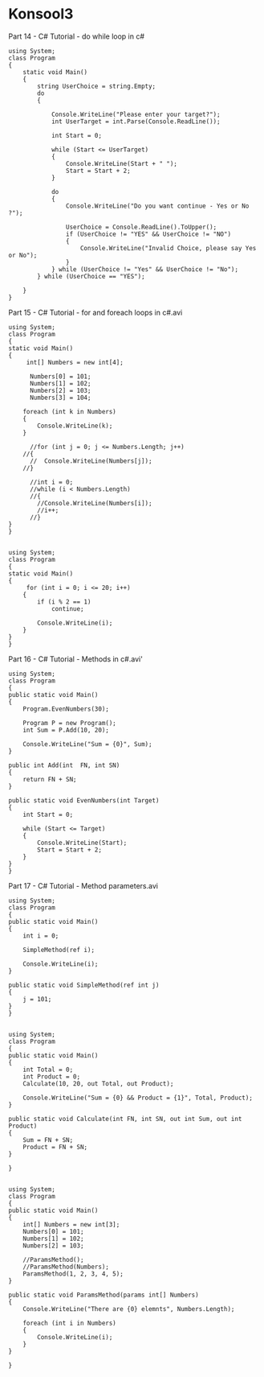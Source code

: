 # Konsool3

Part 14 - C# Tutorial - do while loop in c#

    using System;
    class Program
    {
        static void Main()
        {
            string UserChoice = string.Empty;
            do
            {

                Console.WriteLine("Please enter your target?");
                int UserTarget = int.Parse(Console.ReadLine());

                int Start = 0;

                while (Start <= UserTarget)
                {
                    Console.WriteLine(Start + " ");
                    Start = Start + 2;
                }

                do
                {
                    Console.WriteLine("Do you want continue - Yes or No ?");

                    UserChoice = Console.ReadLine().ToUpper();
                    if (UserChoice != "YES" && UserChoice != "NO")
                    {
                        Console.WriteLine("Invalid Choice, please say Yes or No");
                    }
                } while (UserChoice != "Yes" && UserChoice != "No");
            } while (UserChoice == "YES");

        }
    }
    

Part 15 - C# Tutorial - for and foreach loops in c#.avi

    using System;
    class Program
    {
    static void Main()
    {
         int[] Numbers = new int[4];

          Numbers[0] = 101;
          Numbers[1] = 102;
          Numbers[2] = 103;
          Numbers[3] = 104;

        foreach (int k in Numbers)
        {
            Console.WriteLine(k);
        }

          //for (int j = 0; j <= Numbers.Length; j++)
        //{
          //  Console.WriteLine(Numbers[j]);
        //}

          //int i = 0;
          //while (i < Numbers.Length)
          //{
            //Console.WriteLine(Numbers[i]);
            //i++;
          //}
    }
    }
    
    
    using System;
    class Program
    {
    static void Main()
    {
         for (int i = 0; i <= 20; i++)
        {
            if (i % 2 == 1)
                continue;

            Console.WriteLine(i);
        }
    }
    }
    
Part 16 - C# Tutorial - Methods in c#.avi'

    using System;
    class Program
    {
    public static void Main()
    {
        Program.EvenNumbers(30);

        Program P = new Program();
        int Sum = P.Add(10, 20);

        Console.WriteLine("Sum = {0}", Sum);
    }

    public int Add(int  FN, int SN)
    {
        return FN + SN;
    }

    public static void EvenNumbers(int Target)
    {
        int Start = 0;

        while (Start <= Target)
        {
            Console.WriteLine(Start);
            Start = Start + 2;
        }
    }
    }
    
Part 17 - C# Tutorial - Method parameters.avi

    using System;
    class Program
    {
    public static void Main()
    {
        int i = 0;

        SimpleMethod(ref i);

        Console.WriteLine(i);
    }

    public static void SimpleMethod(ref int j)
    {
        j = 101;
    }
    }
    
    
    using System;
    class Program
    {
    public static void Main()
    {
        int Total = 0;
        int Product = 0;
        Calculate(10, 20, out Total, out Product);

        Console.WriteLine("Sum = {0} && Product = {1}", Total, Product);
    }

    public static void Calculate(int FN, int SN, out int Sum, out int Product)
    {
        Sum = FN + SN;
        Product = FN + SN;
    }
   
    }
    
    
    using System;
    class Program
    {
    public static void Main()
    {
        int[] Numbers = new int[3];
        Numbers[0] = 101;
        Numbers[1] = 102;
        Numbers[2] = 103;

        //ParamsMethod();
        //ParamsMethod(Numbers);
        ParamsMethod(1, 2, 3, 4, 5);
    }

    public static void ParamsMethod(params int[] Numbers)
    {
        Console.WriteLine("There are {0} elemnts", Numbers.Length);

        foreach (int i in Numbers)
        {
            Console.WriteLine(i);
        }
    }

    }


    
    














   
